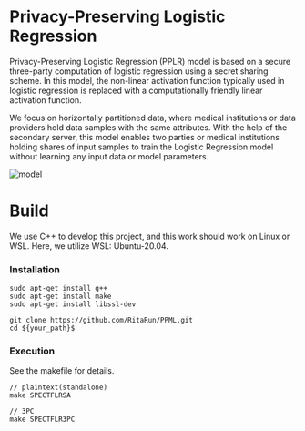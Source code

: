 # Privacy-Preserving Logistic Regression
Privacy-Preserving Logistic Regression (PPLR) model is based on a secure three-party computation of logistic regression using a secret sharing scheme.
In this model, the non-linear activation function typically used in logistic regression is replaced with a computationally friendly linear activation function.

We focus on horizontally partitioned data, where medical institutions or data providers hold data samples with the same attributes.
With the help of the secondary server, this model enables two parties or medical institutions holding shares of input samples to train the Logistic Regression model without learning any input data or model parameters.

![model](https://github.com/RitaRun/PPML/assets/40885936/dfa87448-ba72-482a-8b95-7e6079dba4ff)

# Build
We use C++ to develop this project, and this work should work on Linux or WSL.
Here, we utilize WSL: Ubuntu-20.04.
### Installation
```
sudo apt-get install g++
sudo apt-get install make
sudo apt-get install libssl-dev

git clone https://github.com/RitaRun/PPML.git
cd ${your_path}$
```
### Execution
See the makefile for details.
```
// plaintext(standalone)
make SPECTFLRSA

// 3PC
make SPECTFLR3PC
```
